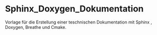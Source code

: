 # Sphinx_Doxygen_Dokumentation
Vorlage für die Erstellung einer teschnischen Dokumentation mit Sphinx , Doxygen, Breathe und Cmake.
